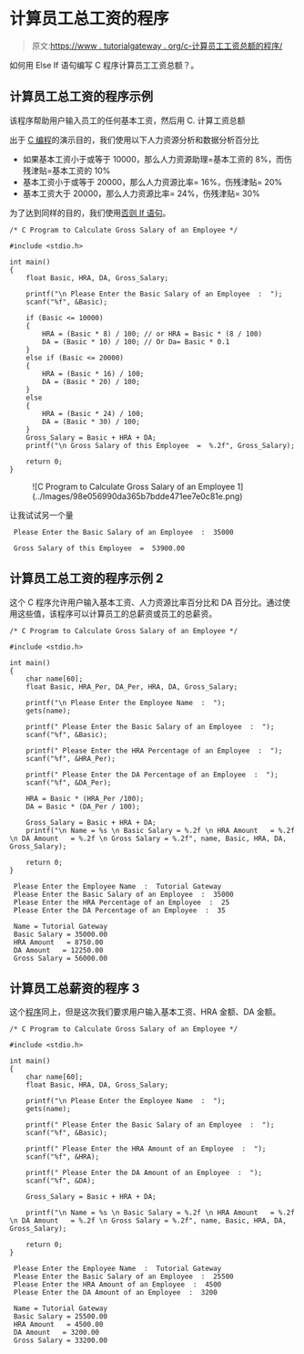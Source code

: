 # 计算员工总工资的程序

> 原文:[https://www . tutorialgateway . org/c-计算员工工资总额的程序/](https://www.tutorialgateway.org/c-program-to-calculate-gross-salary-of-an-employee/)

如何用 Else If 语句编写 C 程序计算员工工资总额？。

## 计算员工总工资的程序示例

该程序帮助用户输入员工的任何基本工资，然后用 C. 计算工资总额

出于 [C 编程](https://www.tutorialgateway.org/c-programming/)的演示目的，我们使用以下人力资源分析和数据分析百分比

*   如果基本工资小于或等于 10000，那么人力资源助理=基本工资的 8%，而伤残津贴=基本工资的 10%
*   基本工资小于或等于 20000，那么人力资源比率= 16%，伤残津贴= 20%
*   基本工资大于 20000，那么人力资源比率= 24%，伤残津贴= 30%

为了达到同样的目的，我们使用[否则 If 语句](https://www.tutorialgateway.org/else-if-statement-in-c/)。

```
/* C Program to Calculate Gross Salary of an Employee */

#include <stdio.h>

int main()
{
	float Basic, HRA, DA, Gross_Salary;

	printf("\n Please Enter the Basic Salary of an Employee  :  ");
  	scanf("%f", &Basic);

  	if (Basic <= 10000)
  	{
  		HRA = (Basic * 8) / 100; // or HRA = Basic * (8 / 100)
		DA = (Basic * 10) / 100; // Or Da= Basic * 0.1    	
  	} 
  	else if (Basic <= 20000)
  	{
  		HRA = (Basic * 16) / 100;
	  	DA = (Basic * 20) / 100;  	
  	}
  	else
  	{
	   	HRA = (Basic * 24) / 100; 
	   	DA = (Basic * 30) / 100;
	}
	Gross_Salary = Basic + HRA + DA;
	printf("\n Gross Salary of this Employee  =  %.2f", Gross_Salary); 

  	return 0;
}
```

<figure class="wp-block-image">![C Program to Calculate Gross Salary of an Employee 1](../Images/98e056990da365b7bdde471ee7e0c81e.png)</figure>

让我试试另一个量

```
 Please Enter the Basic Salary of an Employee  :  35000

 Gross Salary of this Employee  =  53900.00
```

## 计算员工总工资的程序示例 2

这个 C 程序允许用户输入基本工资、人力资源比率百分比和 DA 百分比。通过使用这些值，该程序可以计算员工的总薪资或员工的总薪资。

```
/* C Program to Calculate Gross Salary of an Employee */

#include <stdio.h>

int main()
{
	char name[60];
	float Basic, HRA_Per, DA_Per, HRA, DA, Gross_Salary;

	printf("\n Please Enter the Employee Name  :  ");
  	gets(name);

	printf(" Please Enter the Basic Salary of an Employee  :  ");
  	scanf("%f", &Basic);

	printf(" Please Enter the HRA Percentage of an Employee  :  ");
  	scanf("%f", &HRA_Per);

	printf(" Please Enter the DA Percentage of an Employee  :  ");
  	scanf("%f", &DA_Per);

  	HRA = Basic * (HRA_Per /100); 
	DA = Basic * (DA_Per / 100);  	

	Gross_Salary = Basic + HRA + DA;
	printf("\n Name = %s \n Basic Salary = %.2f \n HRA Amount   = %.2f \n DA Amount   = %.2f \n Gross Salary = %.2f", name, Basic, HRA, DA, Gross_Salary); 

  	return 0;
}
```

```
 Please Enter the Employee Name  :  Tutorial Gateway
 Please Enter the Basic Salary of an Employee  :  35000
 Please Enter the HRA Percentage of an Employee  :  25
 Please Enter the DA Percentage of an Employee  :  35

 Name = Tutorial Gateway 
 Basic Salary = 35000.00 
 HRA Amount   = 8750.00 
 DA Amount   = 12250.00 
 Gross Salary = 56000.00
```

## 计算员工总薪资的程序 3

这个[程序](https://www.tutorialgateway.org/c-programming-examples/)同上，但是这次我们要求用户输入基本工资、HRA 金额、DA 金额。

```
/* C Program to Calculate Gross Salary of an Employee */

#include <stdio.h>

int main()
{
	char name[60];
	float Basic, HRA, DA, Gross_Salary;

	printf("\n Please Enter the Employee Name  :  ");
  	gets(name);

	printf(" Please Enter the Basic Salary of an Employee  :  ");
  	scanf("%f", &Basic);

	printf(" Please Enter the HRA Amount of an Employee  :  ");
  	scanf("%f", &HRA);

	printf(" Please Enter the DA Amount of an Employee  :  ");
  	scanf("%f", &DA);

	Gross_Salary = Basic + HRA + DA;

	printf("\n Name = %s \n Basic Salary = %.2f \n HRA Amount   = %.2f \n DA Amount   = %.2f \n Gross Salary = %.2f", name, Basic, HRA, DA, Gross_Salary); 

  	return 0;
}
```

```
 Please Enter the Employee Name  :  Tutorial Gateway
 Please Enter the Basic Salary of an Employee  :  25500
 Please Enter the HRA Amount of an Employee  :  4500
 Please Enter the DA Amount of an Employee  :  3200

 Name = Tutorial Gateway 
 Basic Salary = 25500.00 
 HRA Amount   = 4500.00 
 DA Amount   = 3200.00 
 Gross Salary = 33200.00
```